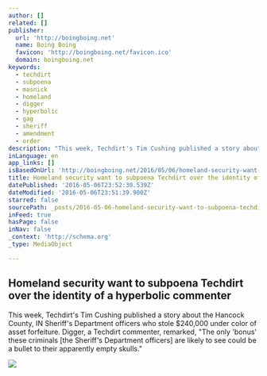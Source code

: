 ```yaml
---
author: []
related: []
publisher:
  url: 'http://boingboing.net'
  name: Boing Boing
  favicon: 'http://boingboing.net/favicon.ico'
  domain: boingboing.net
keywords:
  - techdirt
  - subpoena
  - masnick
  - homeland
  - digger
  - hyperbolic
  - gag
  - sheriff
  - amendment
  - order
description: "This week, Techdirt's Tim Cushing published a story about the Hancock County, IN Sheriff's Department officers who stole $240,000 under color of asset forfeiture. Digger, a Techdirt commenter, remarked, \"The only 'bonus' these criminals [the Sheriff's Department officers] are likely to see could be a bullet to their apparently empty skulls.\""
inLanguage: en
app_links: []
isBasedOnUrl: 'http://boingboing.net/2016/05/06/homeland-security-want-to-subp.html'
title: Homeland security want to subpoena Techdirt over the identity of a hyperbolic commenter
datePublished: '2016-05-06T23:52:30.539Z'
dateModified: '2016-05-06T23:51:39.900Z'
starred: false
sourcePath: _posts/2016-05-06-homeland-security-want-to-subpoena-techdirt-over-the-identit.md
inFeed: true
hasPage: false
inNav: false
_context: 'http://schema.org'
_type: MediaObject

---
```

<article style=""><h1>Homeland security want to subpoena Techdirt over the identity of a hyperbolic commenter</h1><p>This week, Techdirt's Tim Cushing published a story about the Hancock County, IN Sheriff's Department officers who stole $240,000 under color of asset forfeiture. Digger, a Techdirt commenter, remarked, "The only 'bonus' these criminals [the Sheriff's Department officers] are likely to see could be a bullet to their apparently empty skulls."</p><img src="http://media.boingboing.net/wp-content/uploads/2016/05/SheriffStartrans.gif.jpg" /></article>